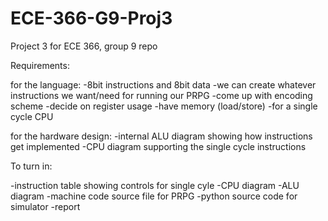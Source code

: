 # ECE-366-G9-Proj3
Project 3 for ECE 366, group 9 repo

Requirements: 

for the language:
-8bit instructions and 8bit data
-we can create whatever instructions we want/need for running our PRPG
-come up with encoding scheme
-decide on register usage
-have memory (load/store)
-for a single cycle CPU

for the hardware design:
-internal ALU diagram showing how instructions get implemented
-CPU diagram supporting the single cycle instructions


To turn in:

-instruction table showing controls for single cyle
-CPU diagram
-ALU diagram
-machine code source file for PRPG
-python source code for simulator
-report
